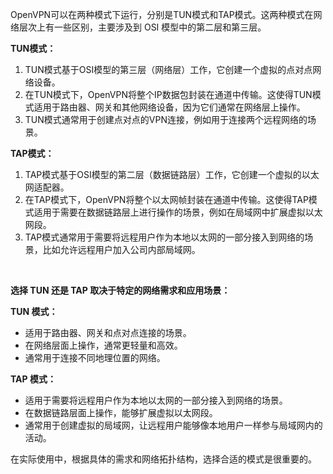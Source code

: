 

OpenVPN可以在两种模式下运行，分别是TUN模式和TAP模式。这两种模式在网络层次上有一些区别，主要涉及到 OSI 模型中的第二层和第三层。

**TUN模式：**

1. TUN模式基于OSI模型的第三层（网络层）工作，它创建一个虚拟的点对点网络设备。
2. 在TUN模式下，OpenVPN将整个IP数据包封装在通道中传输。这使得TUN模式适用于路由器、网关和其他网络设备，因为它们通常在网络层上操作。
3. TUN模式通常用于创建点对点的VPN连接，例如用于连接两个远程网络的场景。

**TAP模式：**

1. TAP模式基于OSI模型的第二层（数据链路层）工作，它创建一个虚拟的以太网适配器。
2. 在TAP模式下，OpenVPN将整个以太网帧封装在通道中传输。这使得TAP模式适用于需要在数据链路层上进行操作的场景，例如在局域网中扩展虚拟以太网段。
3. TAP模式通常用于需要将远程用户作为本地以太网的一部分接入到网络的场景，比如允许远程用户加入公司内部局域网。

‍

**选择 TUN 还是 TAP 取决于特定的网络需求和应用场景：**

**TUN 模式：**

- 适用于路由器、网关和点对点连接的场景。
- 在网络层面上操作，通常更轻量和高效。
- 通常用于连接不同地理位置的网络。

**TAP 模式：**

- 适用于需要将远程用户作为本地以太网的一部分接入到网络的场景。
- 在数据链路层面上操作，能够扩展虚拟以太网段。
- 通常用于创建虚拟的局域网，让远程用户能够像本地用户一样参与局域网内的活动。

在实际使用中，根据具体的需求和网络拓扑结构，选择合适的模式是很重要的。
